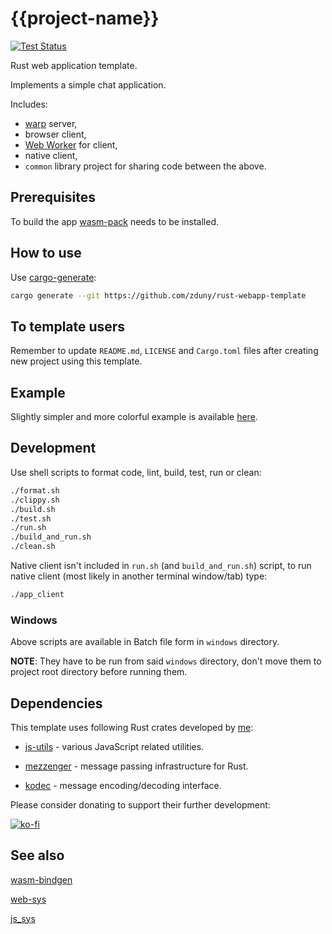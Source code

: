 # {{project-name}}

[![Test Status](https://github.com/zduny/rust-webapp-template/actions/workflows/rust.yml/badge.svg)](https://github.com/zduny/rust-webapp-template/actions)

Rust web application template.

Implements a simple chat application.

Includes:
- [warp](https://github.com/seanmonstar/warp) server,
- browser client,
- [Web Worker](https://developer.mozilla.org/en-US/docs/Web/API/Web_Workers_API/Using_web_workers) for client,
- native client,
- `common` library project for sharing code between the above.


## Prerequisites

To build the app [wasm-pack](https://rustwasm.github.io/wasm-pack) needs to be installed.

## How to use

Use [cargo-generate](https://github.com/cargo-generate/cargo-generate):

```bash
cargo generate --git https://github.com/zduny/rust-webapp-template
```

## To template users

Remember to update `README.md`, `LICENSE` and `Cargo.toml` files after creating new project using this template. 

## Example

Slightly simpler and more colorful example is available [here](https://github.com/zduny/balls/).

## Development

Use shell scripts to format code, lint, build, test, run or clean:

```bash
./format.sh
./clippy.sh
./build.sh
./test.sh
./run.sh
./build_and_run.sh
./clean.sh
```

Native client isn't included in `run.sh` (and `build_and_run.sh`) script,
to run native client (most likely in another terminal window/tab) type:

```bash
./app_client
```

### Windows 

Above scripts are available in Batch file form in `windows` directory.

**NOTE**: They have to be run from said `windows` directory, don't move them to project root directory before running them.

## Dependencies

This template uses following Rust crates developed by [me](https://github.com/zduny):

- [js-utils](https://github.com/zduny/js-utils) - various JavaScript related utilities.

- [mezzenger](https://github.com/zduny/mezzenger) - message passing infrastructure for Rust.

- [kodec](https://github.com/zduny/kodec) - message encoding/decoding interface.

Please consider donating to support their further development:

[![ko-fi](https://ko-fi.com/img/githubbutton_sm.svg)](https://ko-fi.com/O5O31JYZ4)

## See also

[wasm-bindgen](https://github.com/rustwasm/wasm-bindgen)

[web-sys](https://rustwasm.github.io/wasm-bindgen/web-sys/index.html)

[js_sys](https://docs.rs/js-sys/latest/js_sys/)
